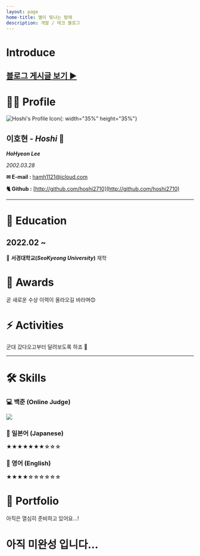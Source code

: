 ```yaml
---
layout: page
home-title: 별이 빛나는 밤에
description: 개발 / 테크 블로그
---
```

# Introduce

## [블로그 게시글 보기 ▶]({{site.url}}/blog/index.html)

# 🧑🏻 Profile

![Hoshi's Profile Icon]({{site.url}}/assets/img/profile.png){: width="35%" height="35%"}

## 이호현 - *Hoshi* 🌟

***HoHyeon Lee***

*2002.03.28*

**✉ E-mail :** [hamh1121@icloud.com](mailto:hamh1121@icloud.com)

**🐈 Github :** [http://github.com/hoshi2710](http://github.com/hoshi2710)

---

# 📖 Education

## 2022.02 ~

🍃 **서경대학교(*SeoKyeong University*)** 재학 

# 🏅 Awards

곧 새로운 수상 이력이 올라오길 바라며😊

# ⚡ Activities

군대 갔다오고부터 달려보도록 하죠 💨

---

# 🛠 Skills

### 💻 백준 (Online Judge)

![](http://mazassumnida.wtf/api/v2/generate_badge?boj=hamh1121)

### **🎌** 일본어 (Japanese)

**★★★★★★★☆☆☆**

### 💬 영어 (English)

**★★★★☆☆☆☆☆☆**

# 📱 Portfolio
아직은 열심히 준비하고 있어요...!

# 아직 미완성 입니다…
